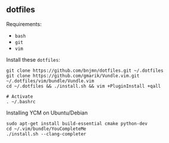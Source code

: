 dotfiles
--------

Requirements:

- `bash`
- `git`
- `vim`

Install these `dotfiles`:

    git clone https://github.com/bnjmn/dotfiles.git ~/.dotfiles
    git clone https://github.com/gmarik/Vundle.vim.git ~/.dotfiles/vim/bundle/Vundle.vim
    cd ~/.dotfiles && ./install.sh && vim +PluginInstall +qall

    # Activate
    . ~/.bashrc


Installing YCM on Ubuntu/Debian

    sudo apt-get install build-essential cmake python-dev
    cd ~/.vim/bundle/YouCompleteMe
    ./install.sh --clang-completer
